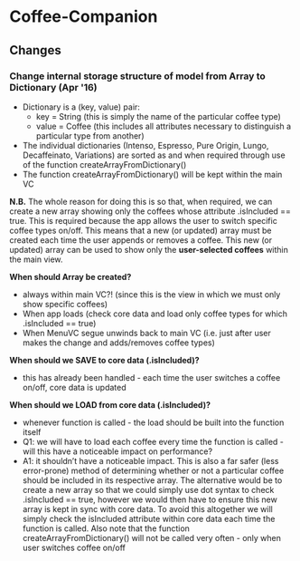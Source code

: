 # Coffee-Companion

## Changes
### Change internal storage structure of model from Array to Dictionary (Apr '16)
 - Dictionary is a (key, value) pair:
    - key = String (this is simply the name of the particular coffee type)
    - value = Coffee (this includes all attributes necessary to distinguish a particular type from another)
 - The individual dictionaries (Intenso, Espresso, Pure Origin, Lungo, Decaffeinato, Variations) are sorted as and when required through use of the function createArrayFromDictionary()
 - The function createArrayFromDictionary() will be kept within the main VC

**N.B.** The whole reason for doing this is so that, when required, we can create a new array showing only the coffees whose attribute .isIncluded == true. This is required because the app allows the user to switch specific coffee types on/off. This means that a new (or updated) array must be created each time the user appends or removes a coffee. This new (or updated) array can be used to show only the **user-selected coffees** within the main view.

**When should Array be created?**
 - always within main VC?! (since this is the view in which we must only show specific coffees)
 - When app loads (check core data and load only coffee types for which .isIncluded == true)
 - When MenuVC segue unwinds back to main VC (i.e. just after user makes the change and adds/removes coffee types)

**When should we SAVE to core data (.isIncluded)?**
 - this has already been handled - each time the user switches a coffee on/off, core data is updated

**When should we LOAD from core data (.isIncluded)?**
 - whenever function is called - the load should be built into the function itself
 - Q1: we will have to load each coffee every time the function is called - will this have a noticeable impact on performance?
 - A1: it shouldn’t have a noticeable impact. This is also a far safer (less error-prone) method of determining whether or not a particular coffee should be included in its respective array. The alternative would be to create a new array so that we could simply use dot syntax to check .isIncluded == true, however we would then have to ensure this new array is kept in sync with core data. To avoid this altogether we will simply check the isIncluded attribute within core data each time the function is called. Also note that the function createArrayFromDictionary() will not be called very often - only when user switches coffee on/off
